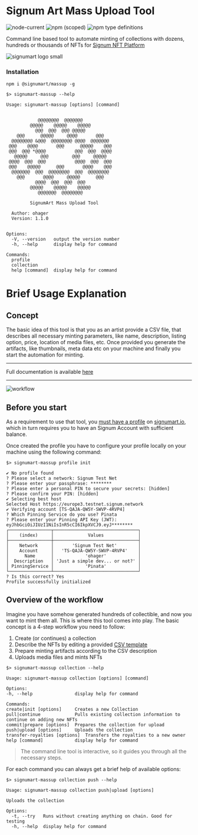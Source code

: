 # Signum Art Mass Upload Tool

![node-current](https://img.shields.io/node/v/@signumart/massup?style=for-the-badge)
![npm (scoped)](https://img.shields.io/npm/v/@signumart/massup?style=for-the-badge)
![npm type definitions](https://img.shields.io/npm/types/@signumart/massup?style=for-the-badge)

Command line based tool to automate minting of collections with dozens, hundreds or thousands of NFTs for [Signum NFT Platform](https://signumart.io)

![signumart logo small](https://user-images.githubusercontent.com/3920663/171498534-ef94cdbd-edae-4b63-be73-6028c87813e5.png)

### Installation

`npm i @signumart/massup -g`

```
$> signumart-massup --help

Usage: signumart-massup [options] [command]


            @@@@@@@@  @@@@@@@
         @@@@@    @@@@@    @@@@@
           @@@  @@@  @@@ @@@@@
    @@@      @@@@@     @@@@       @@@
  @@@@@@@@ &@@@  @@@@@@@@ @@@@  @@@@@@@
 @@@    @@@@       @@@      @@@@@    @@@
 @@@  @@@ *@@@@           @@@  @@@  @@@@
   @@@@@     @@@         @@@     @@@@@
 @@@@  @@@  @@@           @@@@  @@@  @@@
 @@@    @@@@@      @@@       @@@@    @@@
  @@@@@@@  @@@  @@@@@@@@  @@@  @@@@@@@@
    @@@       @@@@     @@@@@      @@@
           @@@@  @@@  @@@  @@@
         @@@@@    @@@@@    @@@@@
            @@@@@@@  @@@@@@@@

         SignumArt Mass Upload Tool

  Author: ohager
  Version: 1.1.0


Options:
  -V, --version   output the version number
  -h, --help      display help for command

Commands:
  profile
  collection
  help [command]  display help for command
```

# Brief Usage Explanation

## Concept

The basic idea of this tool is that you as an artist provide a CSV file, that describes all necessary minting parameters, like
name, description, listing option, price, location of media files, etc. Once provided you generate the artifacts, like
thumbnails, meta data etc on your machine and finally you start the automation for minting.

---

Full documentation is available [here](https://docs.signum.network/nftportal/mass-upload-of-nfts)

---

![workflow](https://archbee.imgix.net/l2AIpSUU6srSQmG1-K2bb/aY7IqX5LMA4q8hrmrqsKY_image.png?auto=format&ixlib=react-9.1.1&w=1174&h=894&dpr=1&q=75)

## Before you start

As a requirement to use that tool, you [must have a profile](https://docs.signum.network/nftportal/create-your-profile) on [signumart.io](https://signumart.io),
which in turn requires you to have an Signum Account with sufficient balance.

Once created the profile you have to configure your profile locally on your machine using the following command:

```
$> signumart-massup profile init

✔ No profile found
? Please select a network: Signum Test Net
? Please enter your passphrase: ********
? Please enter a personal PIN to secure your secrets: [hidden]
? Please confirm your PIN: [hidden]
✔ Selecting best host
Selected Host https://europe3.testnet.signum.network
✔ Verifying account [TS-QAJA-QW5Y-SWVP-4RVP4]
? Which Pinning Service do you use? Pinata
? Please enter your Pinning API Key (JWT):
eyJhbGciOiJIUzI1NiIsInR5cCI6IkpXVCJ9.eyJ********
┌────────────────┬────────────────────────────────┐
│    (index)     │             Values             │
├────────────────┼────────────────────────────────┤
│    Network     │       'Signum Test Net'        │
│    Account     │   'TS-QAJA-QW5Y-SWVP-4RVP4'    │
│      Name      │            'ohager'            │
│  Description   │ 'Just a simple dev... or not?' │
│ PinningService │            'Pinata'            │
└────────────────┴────────────────────────────────┘
? Is this correct? Yes
Profile successfully initialized
```

## Overview of the workflow

Imagine you have somehow generated hundreds of collectible, and now you want to mint them all. This is where this tool comes into play.
The basic concept is a 4-step workflow you need to follow:

1. Create (or continues) a collection
2. Describe the NFTs by editing a provided [CSV template](./template.csv)
3. Prepare minting artifacts according to the CSV description
4. Uploads media files and mints NFTs

```
$> signumart-massup collection --help

Usage: signumart-massup collection [options] [command]

Options:
-h, --help                display help for command

Commands:
create|init [options]     Creates a new Collection
pull|continue             Pulls existing collection information to continue on adding new NFTs
commit|prepare [options]  Prepares the collection for upload
push|upload [options]     Uploads the collection
transfer-royalties [options]  Transfers the royalties to a new owner
help [command]            display help for command
```

> The command line tool is interactive, so it guides you through all the necessary steps.

For each command you can always get a brief help of available options:

```
$> signumart-massup collection push --help

Usage: signumart-massup collection push|upload [options]

Uploads the collection

Options:
  -t, --try   Runs without creating anything on chain. Good for testing
  -h, --help  display help for command

```
